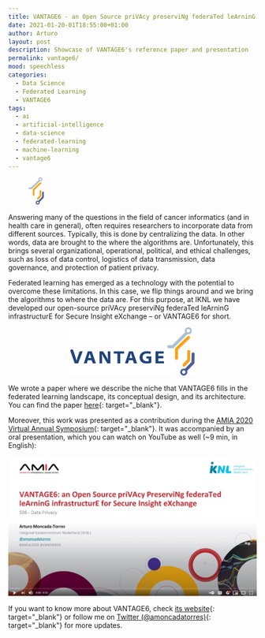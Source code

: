 ```yaml
---
title: VANTAGE6 - an Open Source priVAcy preserviNg federaTed leArninG infrastructurE for Secure Insight Exchange
date: 2021-01-20-01T18:55:00+01:00
author: Arturo
layout: post
description: Showcase of VANTAGE6's reference paper and presentation
permalink: vantage6/
mood: speechless
categories:
  - Data Science
  - Federated Learning
  - VANTAGE6
tags:
  - ai
  - artificial-intelligence
  - data-science
  - federated-learning
  - machine-learning
  - vantage6
---
```


<figure class="alignleft">
	<img width="32" src="../multimedia/icons/vantage6.png"/>
</figure>

Answering many of the questions in the field of cancer informatics (and in health care in general), often requires researchers to incorporate data from different sources. Typically, this is done by centralizing the data. In other words, data are brought to the where the algorithms are. Unfortunately, this brings several organizational, operational, political, and ethical challenges, such as loss of data control, logistics of data transmission, data governance, and protection of patient privacy.

Federated learning has emerged as a technology with the potential to overcome these limitations. In this case, we flip things around and we bring the algorithms to where the data are. For this purpose, at IKNL we have developed our open-source priVAcy preserviNg federaTed leArninG infrastructurE for Secure Insight eXchange – or VANTAGE6 for short.

<p align="center">
  <img width="50%" src="../multimedia/images/vantage6.png">
</p>


<!--more-->

We wrote a paper where we describe the niche that VANTAGE6 fills in the federated learning landscape, its conceptual design, and its architecture. You can find the paper [here](https://vantage6.ai/documents/7/moncada-torres2020vantage6_57GU4Gt.pdf){: target="_blank"}.

Moreover, this work was presented as a contribution during the [AMIA 2020 Virtual Annual Symposium](https://www.amia.org/amia2020){: target="_blank"}. It was accompanied by an oral presentation, which you can watch on YouTube as well (~9 min, in English):

[![vantage6](../multimedia/images/vantage6_thumbnail.jpg)](https://www.youtube.com/watch?v=HVHvlkAeuD0)

If you want to know more about VANTAGE6, check [its website](https://vantage6.ai/){: target="_blank"} or follow me on [Twitter (@amoncadatorres)](http://www.twitter.com/amoncadatorres){: target="_blank"} for more updates.
